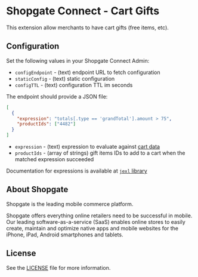# Shopgate Connect - Cart Gifts

This extension allow merchants to have cart gifts (free items, etc).

## Configuration

Set the following values in your Shopgate Connect Admin:
* `configEndpoint` - (text) endpoint URL to fetch configuration
* `staticConfig` - (text) static configuration
* `configTTL` - (text) configuration TTL im seconds

The endpoint should provide a JSON file:

```json
[ 
  { 
    "expression": "totals[.type == 'grandTotal'].amount > 75", 
    "productIds": ["4482"]
  }
]
```

* `expression` - (text) expression to evaluate against [cart data](https://developer.shopgate.com/references/connect/shopgate-pipelines/cart/shopgate.cart.getcart.v1) 
* `productIds` - (array of strings) gift items IDs to add to a cart when the matched expression succeeded

Documentation for expressions is available at [`jexl` library](https://github.com/TomFrost/jexl#user-content-collections)  

## About Shopgate

Shopgate is the leading mobile commerce platform.

Shopgate offers everything online retailers need to be successful in mobile. Our leading
software-as-a-service (SaaS) enables online stores to easily create, maintain and optimize native
apps and mobile websites for the iPhone, iPad, Android smartphones and tablets.
## License
See the [LICENSE](./LICENSE) file for more information.
